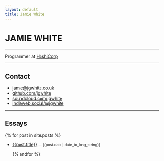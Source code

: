 ```yaml
---
layout: default
title: Jamie White
---
```


# JAMIE WHITE

---

Programmer at [HashiCorp](https://hashicorp.com)

---

## Contact

- [jamie@jgwhite.co.uk](mailto:jamie@jgwhite.co.uk)
- [github.com/jgwhite](https://github.com/jgwhite)
- [soundcloud.com/jgwhite](http://soundcloud.com/jgwhite)
- <a rel="me" href="https://indieweb.social/@jgwhite">indieweb.social/@jgwhite</a>

---

## Essays

{% for post in site.posts %}

- [{{post.title}}]({{post.url}}) <small>— {{post.date | date_to_long_string}}</small>

  {% endfor %}

